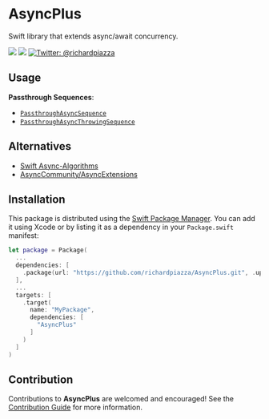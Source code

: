 # AsyncPlus

Swift library that extends async/await concurrency.

<p>
 <img src="https://github.com/richardpiazza/AsyncPlus/workflows/Swift/badge.svg?branch=main" />
 <img src="https://img.shields.io/badge/Swift-5.6-orange.svg" />
 <a href="https://twitter.com/richardpiazza">
 <img src="https://img.shields.io/badge/twitter-@richardpiazza-blue.svg?style=flat" alt="Twitter: @richardpiazza" />
 </a>
</p>

## Usage

**Passthrough Sequences**:

* [`PassthroughAsyncSequence`](Sources/AsyncPlus/PassthroughAsyncSequence.swift)
* [`PassthroughAsyncThrowingSequence`](Sources/AsyncPlus/PassthroughAsyncThrowingSequence.swift)

## Alternatives

* [Swift Async-Algorithms](https://github.com/apple/swift-async-algorithms)
* [AsyncCommunity/AsyncExtensions](https://github.com/AsyncCommunity/AsyncExtensions)

## Installation

This package is distributed using the [Swift Package Manager](https://swift.org/package-manager). 
You can add it using Xcode or by listing it as a dependency in your `Package.swift` manifest:

```swift
let package = Package(
  ...
  dependencies: [
    .package(url: "https://github.com/richardpiazza/AsyncPlus.git", .upToNextMajor(from: "0.1.0")
  ],
  ...
  targets: [
    .target(
      name: "MyPackage",
      dependencies: [
        "AsyncPlus"
      ]
    )
  ]
)
```

## Contribution

Contributions to **AsyncPlus** are welcomed and encouraged! See the [Contribution Guide](CONTRIBUTING.md) for more information.
